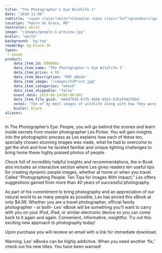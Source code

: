 ```yaml
---
title: "The Photographer's Eye Wildlife 1"
date: "2018-11-06"
subtitle: '<span class="white">Canadian <span class="fw7">grandeur</span> and wildlife.</span>'
location: "Havre de Grace, MD"
textcolor: white
image: "/images/people-1-preview.jpg"
bcolor: "white"
background: 'bg-top'
readerbg: bg-black-20
types:
 - ebook
product:
    data_item_id: EBK0003
    data_item_name: "The Photographer's Eye Wildlife 1"
    data_item_price: 4.99
    data_item_description: "PDF eBook"
    data_item_image: "/images/V2Print.jpg"
    data_item_categories: "ebook"
    data_item_shippable: "false"
    event_date: 2019-08-24T08:00:00Z
    data_item_file_guid: 'e84d7916-8735-4bbb-92b1-b35af94256b4'
    notes: "Ten of my best images of wildlife along with how they were made."
    bcolor: black
aliases:
---
```

In The Photographer’s Eye: People, you will go behind the scenes and learn inside secrets from master photographer Les Picker. You will gain insights into the photographic process as Les explains how each of these ten, specially chosen stunning images was made, what he had to overcome to get the shot and how he tackled familiar and unique lighting challenges to bring home these highly praised photos of people.

Chock full of incredibly helpful insights and recommendations, the e-Book also includes an interactive section where Les gives readers ten useful tips for creating dynamic people images, whether at home or when you travel. Called “Photographing People: Ten Tips for Images With Impact,” Les offers suggestions gained from more than 40 years of successful photography.

As part of his commitment to bring photography and an appreciation of our natural world to as many people as possible, Les has priced this eBook at only $4.99. Whether you are a travel photographer, official family photographer - or both- Les’ eBook will be something you’ll want to carry with you on your iPod, iPad, or similar electronic device so you can come back to it again and again. Convenient, informative, insightful. Try out this exciting new approach to photography today!

Upon purchase you will recieve an email with a link for immediate download.

Warning: Les’ eBooks can be highly addictive. When you need another ‘fix,’ check out his new titles. You have been warned!


